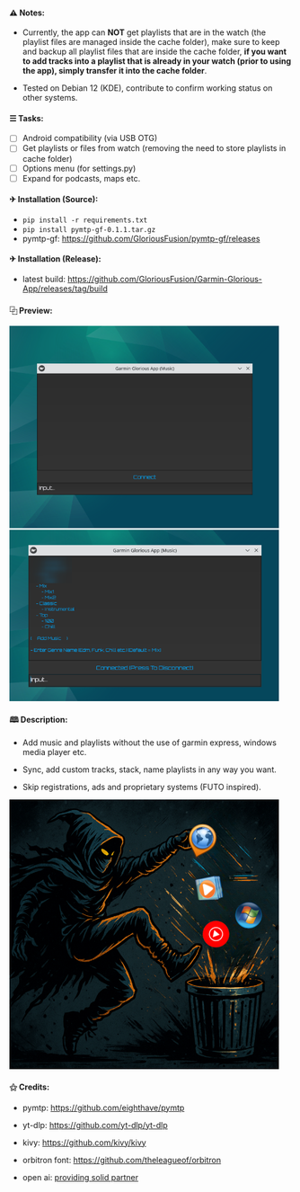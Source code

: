 
#### ⚠ Notes:
- Currently, the app can **NOT** get playlists that are in the watch (the playlist files are managed inside the cache folder), make sure to keep and backup all playlist files that are inside the cache folder, **if you want to add tracks into a playlist that is already in your watch (prior to using the app), simply transfer it into the cache folder**.

- Tested on Debian 12 (KDE), contribute to confirm working status on other systems.

#### ☰ Tasks:
- [ ] Android compatibility (via USB OTG)
- [ ] Get playlists or files from watch (removing the need to store playlists in cache folder)
- [ ] Options menu (for settings.py)
- [ ] Expand for podcasts, maps etc.

#### ✈︎ Installation (Source):
- `pip install -r requirements.txt`
- `pip install pymtp-gf-0.1.1.tar.gz`
- pymtp-gf: https://github.com/GloriousFusion/pymtp-gf/releases

#### ✈︎ Installation (Release):
- latest build: https://github.com/GloriousFusion/Garmin-Glorious-App/releases/tag/build

#### ⿻ Preview:
<img src="images/preview01.png" width="480"/>

<img src="images/preview02.png" width="480"/>

#### 🕮 Description:

- Add music and playlists without the use of garmin express, windows media player etc.

- Sync, add custom tracks, stack, name playlists in any way you want.

- Skip registrations, ads and proprietary systems (FUTO inspired).

<img src="images/desc01.png" width="480"/>

#### ⚝ Credits:
- pymtp: https://github.com/eighthave/pymtp

- yt-dlp: https://github.com/yt-dlp/yt-dlp

- kivy: https://github.com/kivy/kivy

- orbitron font: https://github.com/theleagueof/orbitron

- open ai: [providing solid partner](https://openai.com/)
